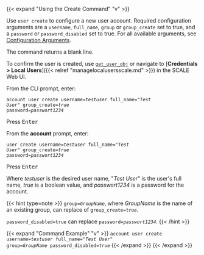 ---
---
{{< expand "Using the Create Command" "v" >}}

Use `user create` to configure a new user account.
Required configuration arguments are a `username`, `full_name`, `group` or `group_create` set to true, and a `password` or `password_disabled` set to true.
For all available arguments, see [Configuration Arguments](#create-configuration-arguments).

The command returns a blank line.

To confirm the user is created, use [`get_user_obj`](#get_user_obj-command) or navigate to [**Credentials > Local Users**]({{< relref "managelocalusersscale.md" >}}) in the SCALE Web UI.

From the CLI prompt, enter:

<code>account user create username=<i>testuser</i> full_name="<i>Test User</i>" group_create=<i>true</i> password=<i>passwort1234</i></code>

Press <kbd>Enter</kbd>

From the **account** prompt, enter:

<code>user create username=<i>testuser</i> full_name="<i>Test User</i>" group_create=<i>true</i> password=<i>passwort1234</i></code>

Press <kbd>Enter</kbd>

Where <i>testuser</i> is the desired user name, "<i>Test User</i>" is the user's full name, <i>true</i> is a boolean value, and <i>passwort1234</i> is a password for the account.

{{< hint type=note >}}
<code>group=<i>GroupName</i></code>, where <i>GroupName</i> is the name of an existing group, can replace of <code>group_create=<i>true</i></code>.

<code>password_disabled=true</code> can replace <code>password=<i>passwort1234</i></code>.
{{< /hint >}}

{{< expand "Command Example" "v" >}}
<code>account user create username=<i>testuser</i> full_name="<i>Test User</i>" group=<i>GroupName</i> password_disabled=<i>true</i></code>
{{< /expand >}}
{{< /expand >}}
